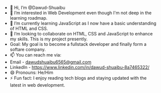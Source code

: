 - 👋 Hi, I’m @Dawud-Shuaibu
- 👀 I’m interested in Web Development even though I'm not deep in the learning roadmap.
- 🌱 I’m currently learning JavaScript as I now have a basic understanding of HTML and CSS.
- 💞️ I’m looking to collaborate on HTML, CSS and JavaScript to enhance my skills. This is my project presently.
- Goal: My goal is to become a fullstack developer and finally form a softare company.
- 📫 You can reach me via:
- Email - dawudshuaibu6565@gmail.com
- LinkedIn - https://www.linkedin.com/in/dawud-shuaibu-8a7465322/
- 😄 Pronouns: He/Him
- ⚡ Fun fact:  I enjoy reading tech blogs and staying updated with the latest in web development.

<!---
Dawud-Shuaibu/Dawud-Shuaibu is a ✨ special ✨ repository because its `README.md` (this file) appears on your GitHub profile.
You can click the Preview link to take a look at your changes.
--->
